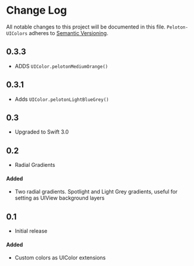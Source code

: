 # Change Log
All notable changes to this project will be documented in this file.
`Peloton-UIColors` adheres to [Semantic Versioning](http://semver.org/).

## 0.3.3

- ADDS `UIColor.pelotonMediumOrange()`

## 0.3.1

- Adds `UIColor.pelotonLightBlueGrey()`

## 0.3

- Upgraded to Swift 3.0

## 0.2

- Radial Gradients

#### Added
- Two radial gradients. Spotlight and Light Grey gradients, useful for
  setting as UIView background layers

## 0.1

- Initial release

#### Added
- Custom colors as UIColor extensions
